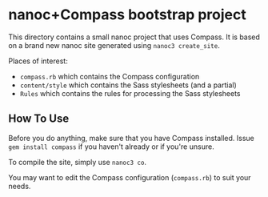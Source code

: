 nanoc+Compass bootstrap project
===============================

This directory contains a small nanoc project that uses Compass. It is based on a brand new nanoc site generated using `nanoc3 create_site`.

Places of interest:

* `compass.rb` which contains the Compass configuration
* `content/style` which contains the Sass stylesheets (and a partial)
* `Rules` which contains the rules for processing the Sass stylesheets

How To Use
----------

Before you do anything, make sure that you have Compass installed. Issue `gem install compass` if you haven't already or if you're unsure.

To compile the site, simply use `nanoc3 co`.

You may want to edit the Compass configuration (`compass.rb`) to suit your needs.

